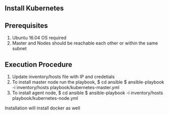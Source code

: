 Install Kubernetes
-----------------

Prerequisites
------------

1. Ubuntu 16.04 OS required
2. Master and Nodes should be reachable each other  or within the same subnet

Execution Procedure
-------------------

1. Update inventory/hosts file with IP and credetials
2. To install master node run the playbook,
   $ cd ansible
   $ ansible-playbook -i inventory/hosts playbook/kubernetes-master.yml
3. To install agent node,
   $ cd ansible
   $ ansible-playbook -i inventory/hosts playbook/kubernetes-node.yml

Installation will install docker as well
